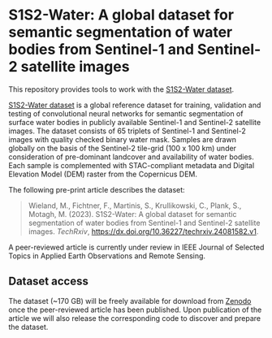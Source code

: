 # S1S2-Water: A global dataset for semantic segmentation of water bodies from Sentinel-1 and Sentinel-2 satellite images
This repository provides tools to work with the [S1S2-Water dataset]().

[S1S2-Water dataset]() is a global reference dataset for training, validation and testing of convolutional neural networks for semantic segmentation of surface water bodies in publicly available Sentinel-1 and Sentinel-2 satellite images. The dataset consists of 65 triplets of Sentinel-1 and Sentinel-2 images with quality checked binary water mask. Samples are drawn globally on the basis of the Sentinel-2 tile-grid (100 x 100 km) under consideration of pre-dominant landcover and availability of water bodies. Each sample is complemented with STAC-compliant metadata and Digital Elevation Model (DEM) raster from the Copernicus DEM.

The following pre-print article describes the dataset:

> Wieland, M., Fichtner, F., Martinis, S., Krullikowski, C., Plank, S., Motagh, M. (2023). S1S2-Water: A global dataset for semantic segmentation of water bodies from Sentinel-1 and Sentinel-2 satellite images. *TechRxiv*, https://dx.doi.org/10.36227/techrxiv.24081582.v1.

A peer-reviewed article is currently under review in IEEE Journal of Selected Topics in Applied Earth Observations and Remote Sensing.

## Dataset access
The dataset (~170 GB) will be freely available for download from [Zenodo](https://zenodo.org) once the peer-reviewed article has been published. Upon publication of the article we will also release the corresponding code to discover and prepare the dataset.